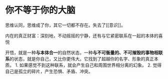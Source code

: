 
# 你不等于你的大脑
思维认同，思维成了你，其它一切都不存在。失去了[[意识]]。

内在的真正财富：深刻地，不动摇摇的宁静，还有与它紧密联系在一起的本体的喜悦

开悟，就是一种**与本体合一**的自然状态，一种**与不可衡量的、不可摧毁的事物相联系**的状态，就是你自己，又比你更伟大。它找到了超越你的名字、形象的真正本质。
	1. 如果感觉不到这种联系，就会产生自己和周围世界相分离的幻象。
	2. 觉得自己是孤立的碎片，产生恐惧、矛盾、冲突。




